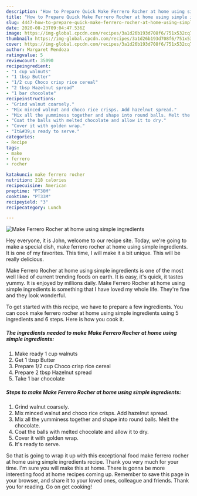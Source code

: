 ```yaml
---
description: "How to Prepare Quick Make Ferrero Rocher at home using simple ingredients"
title: "How to Prepare Quick Make Ferrero Rocher at home using simple ingredients"
slug: 4447-how-to-prepare-quick-make-ferrero-rocher-at-home-using-simple-ingredients
date: 2020-08-23T09:04:47.536Z
image: https://img-global.cpcdn.com/recipes/3a1d26b193d708f6/751x532cq70/make-ferrero-rocher-at-home-using-simple-ingredients-recipe-main-photo.jpg
thumbnail: https://img-global.cpcdn.com/recipes/3a1d26b193d708f6/751x532cq70/make-ferrero-rocher-at-home-using-simple-ingredients-recipe-main-photo.jpg
cover: https://img-global.cpcdn.com/recipes/3a1d26b193d708f6/751x532cq70/make-ferrero-rocher-at-home-using-simple-ingredients-recipe-main-photo.jpg
author: Margaret Mendoza
ratingvalue: 5
reviewcount: 35090
recipeingredient:
- "1 cup walnuts"
- "1 tbsp Butter"
- "1/2 cup Choco crisp rice cereal"
- "2 tbsp Hazelnut spread"
- "1 bar chocolate"
recipeinstructions:
- "Grind walnut coarsely."
- "Mix minced walnut and choco rice crisps. Add hazelnut spread."
- "Mix all the yumminess together and shape into round balls. Melt the chocolate."
- "Coat the balls with melted chocolate and allow it to dry."
- "Cover it with golden wrap."
- "It&#39;s ready to serve."
categories:
- Recipe
tags:
- make
- ferrero
- rocher

katakunci: make ferrero rocher 
nutrition: 218 calories
recipecuisine: American
preptime: "PT30M"
cooktime: "PT33M"
recipeyield: "3"
recipecategory: Lunch

---
```



![Make Ferrero Rocher at home using simple ingredients](https://img-global.cpcdn.com/recipes/3a1d26b193d708f6/751x532cq70/make-ferrero-rocher-at-home-using-simple-ingredients-recipe-main-photo.jpg)

Hey everyone, it is John, welcome to our recipe site. Today, we're going to make a special dish, make ferrero rocher at home using simple ingredients. It is one of my favorites. This time, I will make it a bit unique. This will be really delicious.



Make Ferrero Rocher at home using simple ingredients is one of the most well liked of current trending foods on earth. It is easy, it's quick, it tastes yummy. It is enjoyed by millions daily. Make Ferrero Rocher at home using simple ingredients is something that I have loved my whole life. They're fine and they look wonderful.


To get started with this recipe, we have to prepare a few ingredients. You can cook make ferrero rocher at home using simple ingredients using 5 ingredients and 6 steps. Here is how you cook it.

<!--inarticleads1-->

##### The ingredients needed to make Make Ferrero Rocher at home using simple ingredients:

1. Make ready 1 cup walnuts
1. Get 1 tbsp Butter
1. Prepare 1/2 cup Choco crisp rice cereal
1. Prepare 2 tbsp Hazelnut spread
1. Take 1 bar chocolate




<!--inarticleads2-->

##### Steps to make Make Ferrero Rocher at home using simple ingredients:

1. Grind walnut coarsely.
1. Mix minced walnut and choco rice crisps. Add hazelnut spread.
1. Mix all the yumminess together and shape into round balls. Melt the chocolate.
1. Coat the balls with melted chocolate and allow it to dry.
1. Cover it with golden wrap.
1. It&#39;s ready to serve.




So that is going to wrap it up with this exceptional food make ferrero rocher at home using simple ingredients recipe. Thank you very much for your time. I'm sure you will make this at home. There is gonna be more interesting food at home recipes coming up. Remember to save this page in your browser, and share it to your loved ones, colleague and friends. Thank you for reading. Go on get cooking!
